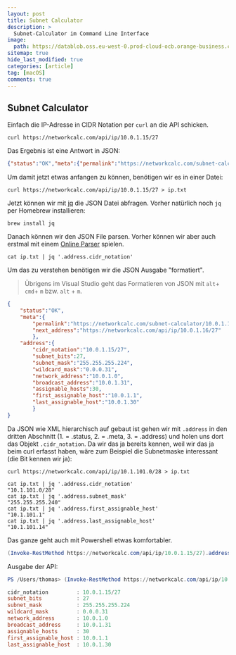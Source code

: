 ```yaml
---
layout: post
title: Subnet Calculator
description: >
  Subnet-Calculator im Command Line Interface
image: 
  path: https://datablob.oss.eu-west-0.prod-cloud-ocb.orange-business.com/images/network.jpg
sitemap: true
hide_last_modified: true
categories: [article]
tag: [macOS]
comments: true
---
```

## Subnet Calculator

Einfach die IP-Adresse in CIDR Notation per `curl` an die API schicken.

~~~console
curl https://networkcalc.com/api/ip/10.0.1.15/27
~~~

Das Ergebnis ist eine Antwort in JSON:

~~~json
{"status":"OK","meta":{"permalink":"https://networkcalc.com/subnet-calculator/10.0.1.15/27","next_address":"https://networkcalc.com/api/ip/10.0.1.16/27"},"address":{"cidr_notation":"10.0.1.15/27","subnet_bits":27,"subnet_mask":"255.255.255.224","wildcard_mask":"0.0.0.31","network_address":"10.0.1.0","broadcast_address":"10.0.1.31","assignable_hosts":30,"first_assignable_host":"10.0.1.1","last_assignable_host":"10.0.1.30"}}
~~~

Um damit jetzt etwas anfangen zu können, benötigen wir es in einer Datei:

~~~console
curl https://networkcalc.com/api/ip/10.0.1.15/27 > ip.txt
~~~

Jetzt können wir mit [jq][1] die JSON Datei abfragen. Vorher natürlich noch `jq` per Homebrew installieren:

~~~console
brew install jq
~~~

Danach können wir den JSON File parsen. Vorher können wir aber auch erstmal mit einem [Online Parser][2] spielen.

~~~console
cat ip.txt | jq '.address.cidr_notation'
~~~

Um das zu verstehen benötigen wir die JSON Ausgabe "formatiert".

> Übrigens im Visual Studio geht das Formatieren von JSON mit `alt`+ `cmd`+ `m` bzw. `alt` + `m`.

~~~json
{
    "status":"OK",
    "meta":{
        "permalink":"https://networkcalc.com/subnet-calculator/10.0.1.15/27",
        "next_address":"https://networkcalc.com/api/ip/10.0.1.16/27"
        },
    "address":{
        "cidr_notation":"10.0.1.15/27",
        "subnet_bits":27,
        "subnet_mask":"255.255.255.224",
        "wildcard_mask":"0.0.0.31",
        "network_address":"10.0.1.0",
        "broadcast_address":"10.0.1.31",
        "assignable_hosts":30,
        "first_assignable_host":"10.0.1.1",
        "last_assignable_host":"10.0.1.30"
        }
}
~~~

Da JSON wie XML hierarchisch auf gebaut ist gehen wir mit `.address` in den dritten Abschnitt (1. = .status, 2. = .meta, 3. = .address) und holen uns dort das Objekt `.cidr_notation`. Da wir das ja bereits kennen, weil wir das ja beim curl erfasst haben, wäre zum Beispiel die Subnetmaske interessant (die Bit kennen wir ja):

~~~console
curl https://networkcalc.com/api/ip/10.1.101.0/28 > ip.txt 

cat ip.txt | jq '.address.cidr_notation'  
"10.1.101.0/28"
cat ip.txt | jq '.address.subnet_mask'                     
"255.255.255.240"
cat ip.txt | jq '.address.first_assignable_host'
"10.1.101.1"
cat ip.txt | jq '.address.last_assignable_host'
"10.1.101.14"
~~~

Das ganze geht auch mit Powershell etwas komfortabler.

~~~powershell
(Invoke-RestMethod https://networkcalc.com/api/ip/10.0.1.15/27).address
~~~

Ausgabe der API:

~~~powershell
PS /Users/thomas> (Invoke-RestMethod https://networkcalc.com/api/ip/10.0.1.15/27).address

cidr_notation         : 10.0.1.15/27
subnet_bits           : 27
subnet_mask           : 255.255.255.224
wildcard_mask         : 0.0.0.31
network_address       : 10.0.1.0
broadcast_address     : 10.0.1.31
assignable_hosts      : 30
first_assignable_host : 10.0.1.1
last_assignable_host  : 10.0.1.30
~~~

[1]: https://stedolan.github.io/jq/
[2]: https://jqplay.org/#
